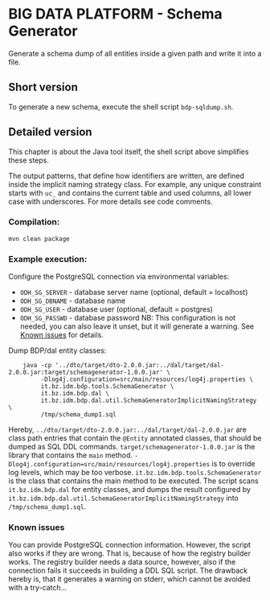 # BIG DATA PLATFORM - Schema Generator

Generate a schema dump of all entities inside a given path and write it into a file.

## Short version
To generate a new schema, execute the shell script `bdp-sqldump.sh`.

## Detailed version

This chapter is about the Java tool itself, the shell script above simplifies these steps.

The output patterns, that define how identifiers are written, are defined inside the implicit naming strategy class.
For example, any unique constraint starts with `uc_` and contains the current table and used columns, all lower case
with underscores.  For more details see code comments.

### Compilation:
  `mvn clean package`

### Example execution:
Configure the PostgreSQL connection via environmental variables:
* `ODH_SG_SERVER` - database server name (optional, default = localhost)
* `ODH_SG_DBNAME` - database name
* `ODH_SG_USER`   - database user (optional, default = postgres)
* `ODH_SG_PASSWD` - database password
NB: This configuration is not needed, you can also leave it unset, but it will generate a warning. See
[Known issues](#known-issues) for details.

Dump BDP/dal entity classes:
```
    java -cp '../dto/target/dto-2.0.0.jar:../dal/target/dal-2.0.0.jar:target/schemagenerator-1.0.0.jar' \
         -Dlog4j.configuration=src/main/resources/log4j.properties \
         it.bz.idm.bdp.tools.SchemaGenerator \
         it.bz.idm.bdp.dal \
         it.bz.idm.bdp.dal.util.SchemaGeneratorImplicitNamingStrategy \
         /tmp/schema_dump1.sql
```

Hereby, `../dto/target/dto-2.0.0.jar:../dal/target/dal-2.0.0.jar` are class path entries that contain
the `@Entity` annotated classes, that should be dumped as SQL DDL commands.  `target/schemagenerator-1.0.0.jar`
is the library that contains the `main` method.  `-Dlog4j.configuration=src/main/resources/log4j.properties` is
to override log levels, which may be too verbose.  `it.bz.idm.bdp.tools.SchemaGenerator` is the class that
contains the main method to be executed.  The script scans `it.bz.idm.bdp.dal` for entity classes, and dumps the
result configured by `it.bz.idm.bdp.dal.util.SchemaGeneratorImplicitNamingStrategy` into `/tmp/schema_dump1.sql`.

### Known issues
You can provide PostgreSQL connection information. However, the script also works if they are wrong.  That is,
because of how the registry builder works. The registry builder needs a data source, however, also if the
connection fails it succeeds in building a DDL SQL script.  The drawback hereby is, that it generates a warning
on stderr, which cannot be avoided with a try-catch...
